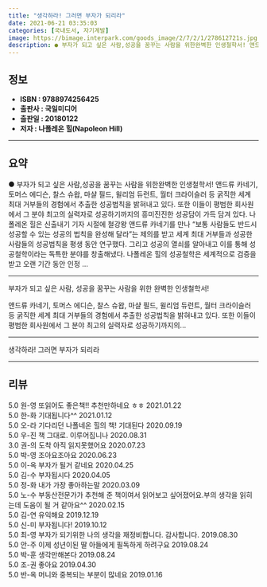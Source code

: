 ```yaml
---
title: "생각하라! 그러면 부자가 되리라"
date: 2021-06-21 03:35:03
categories: [국내도서, 자기계발]
image: https://bimage.interpark.com/goods_image/2/7/2/1/278612721s.jpg
description: ● 부자가 되고 싶은 사람,성공을 꿈꾸는 사람을 위한완벽한 인생철학서! 앤드류 카네기, 토머스 에디슨, 찰스 슈왑, 마샬 필드, 윌리엄 듀런트, 월터 크라이슬러 등 굵직한 세계 최대 거부들의 경험에서 추출한 성공법칙을 밝혀내고 있다. 또한 이들이 평범한 회사원에서 그 분야 최고의 실
---
```


## **정보**

- **ISBN : 9788974256425**
- **출판사 : 국일미디어**
- **출판일 : 20180122**
- **저자 : 나폴레온 힐(Napoleon Hill)**

------



## **요약**

●  부자가 되고 싶은 사람,성공을 꿈꾸는 사람을 위한완벽한 인생철학서!  앤드류 카네기, 토머스 에디슨, 찰스 슈왑, 마샬 필드, 윌리엄 듀런트, 월터 크라이슬러 등 굵직한 세계 최대 거부들의 경험에서 추출한 성공법칙을 밝혀내고 있다. 또한 이들이 평범한 회사원에서 그 분야 최고의 실력자로 성공하기까지의 흥미진진한 성공담이 가득 담겨 있다.  나폴레온 힐은 신출내기 기자 시절에 철강왕 앤드류 카네기를 만나 “보통 사람들도 반드시 성공할 수 있는 성공의 법칙을 완성해 달라”는 제의를 받고 세계 최대 거부들과 성공한 사람들의 성공법칙을 평생 동안 연구했다. 그리고 성공의 열쇠를 알아내고 이를 통해 성공철학이라는 독특한 분야를 창출해냈다. 나폴레온 힐의 성공철학은 세계적으로 검증을 받고 오랜 기간 동안 인정 ...

------

부자가 되고 싶은 사람,
성공을 꿈꾸는 사람을 위한
완벽한 인생철학서! 

앤드류 카네기, 토머스 에디슨, 찰스 슈왑, 마샬 필드, 윌리엄 듀런트, 월터 크라이슬러 등 굵직한 세계 최대 거부들의 경험에서 추출한 성공법칙을 밝혀내고 있다. 또한 이들이 평범한 회사원에서 그 분야 최고의 실력자로 성공하기까지의... 

------


생각하라! 그러면 부자가 되리라 

------


## **리뷰** 

5.0 원-영 또읽어도 좋은책!!  추천만하네요 ㅎㅎ 2021.01.22 <br/>5.0 한-화 기대됩니다^^ 2021.01.12 <br/>5.0 오-라 기다리던 나폴네온 힐의 책!
기대된다 2020.09.19 <br/>5.0 우-진 책 그대로. 이루어집니나 2020.08.31 <br/>3.0 권-의 도착 아직 읽지못했어요 2020.07.23 <br/>5.0 박-영 조아요조아요 2020.06.23 <br/>5.0 이-옥 부자가 될거 같네요 2020.04.25 <br/>5.0 김-수 부자됩시다 2020.04.05 <br/>5.0 정-화 내가  가장  좋아하는말 2020.03.09 <br/>5.0 노-수 부동산전문가가 추천해 준 책이여서 읽어보고 싶어졌어요.부의 생각을 읽히는데 도움이 될 거 같아요^^ 2020.02.15 <br/>5.0 김-연 유익해요 2019.12.19 <br/>5.0 신-미 부자됩니다! 2019.10.12 <br/>5.0 최-영 부자가 되기위한 나의 생각을 재정비합니다.
감사합니다. 2019.08.30 <br/>5.0 안-주 이제 성년이된 딸 아들에게 필독하게 하려구요 2019.08.24 <br/>5.0 박-훈 생각만해본다 2019.08.24 <br/>5.0 조-권 좋아요 2019.04.30 <br/>5.0 반-옥 머니와 중복되는 부분이 많네요 2019.01.16 <br/>